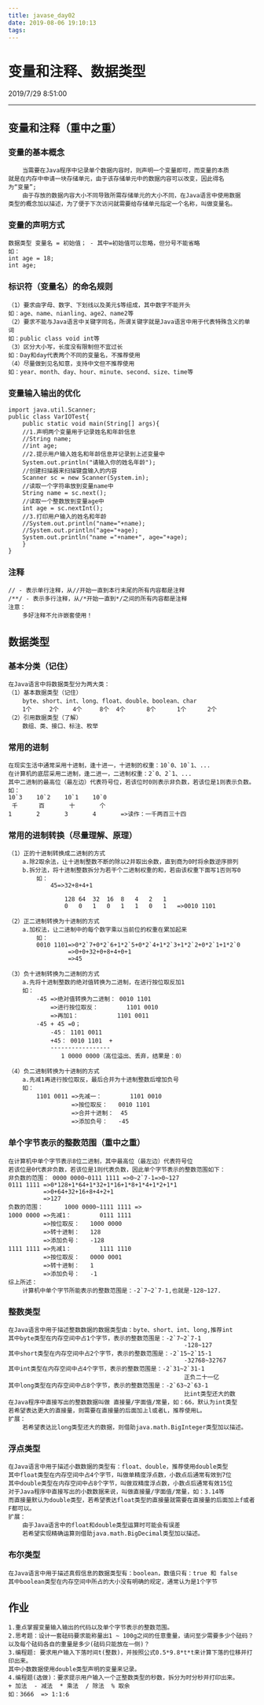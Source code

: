 ```yaml
---
title: javase_day02
date: 2019-08-06 19:10:13
tags:
---
```

# 变量和注释、数据类型

2019/7/29 8:51:00

-----
## 变量和注释（重中之重）

### 变量的基本概念
		当需要在Java程序中记录单个数据内容时，则声明一个变量即可，而变量的本质
	就是在内存中申请一块存储单元，由于该存储单元中的数据内容可以改变，因此得名
	为“变量”;
		由于存放的数据内容大小不同导致所需存储单元的大小不同，在Java语言中使用数据
	类型的概念加以描述，为了便于下次访问就需要给存储单元指定一个名称，叫做变量名。

### 变量的声明方式
	数据类型 变量名 = 初始值； - 其中=初始值可以忽略，但分号不能省略
	如：
	int age = 18;
	int age;
	
### 标识符（变量名）的命名规则
	（1）要求由字母、数字、下划线以及美元$等组成，其中数字不能开头
	如：age、name、nianling、age2、name2等
	（2）要求不能与Java语言中关键字同名，所谓关键字就是Java语言中用于代表特殊含义的单词
	如：public class void int等
	（3）区分大小写，长度没有限制但不宜过长
	如：Day和day代表两个不同的变量名，不推荐使用
	（4）尽量做到见名知意，支持中文但不推荐使用
	如：year、month、day、hour、minute、second、size、time等
	
### 变量输入输出的优化
	import java.util.Scanner;
	public class VarIOTest{
	    public static void main(String[] args){
		//1.声明两个变量用于记录姓名和年龄信息
		//String name;
		//int age;
		//2.提示用户输入姓名和年龄信息并记录到上述变量中
		System.out.println("请输入你的姓名年龄");
		//创建扫描器来扫描键盘输入的内容
		Scanner sc = new Scanner(System.in);
		//读取一个字符串放到变量name中
		String name = sc.next();
		//读取一个整数放到变量age中
		int age = sc.nextInt();	
		//3.打印用户输入的姓名和年龄
		//System.out.println("name="+name);
		//System.out.println("age="+age);
		System.out.println("name ="+name+", age="+age);
	    }
	}
	
### 注释
	// - 表示单行注释，从//开始一直到本行末尾的所有内容都是注释
	/**/ - 表示多行注释，从/*开始一直到*/之间的所有内容都是注释
	注意：
		多好注释不允许嵌套使用！
	
		
## 数据类型

### 基本分类（记住）
	在Java语言中将数据类型分为两大类：
	（1）基本数据类型（记住）
		byte、short、int、long、float、double、boolean、char
		1个	   2个	 4个     8个	4个		8个		1个		2个
	（2）引用数据类型（了解）
		数组、类、接口、标注、枚举
		
### 常用的进制
	在现实生活中通常采用十进制，逢十进一，十进制的权重：10`0、10`1、...
	在计算机的底层采用二进制，逢二进一，二进制权重：2`0、2`1、...
	其中二进制的最高位（最左边）代表符号位，若该位时0则表示非负数，若该位是1则表示负数。
	如：
	10`3	10`2	10`1	10`0
	 千		百		十		个
	1		2		3		4		=>读作：一千两百三十四
	
### 常用的进制转换（尽量理解、原理）
	（1）正的十进制转换成二进制的方式
		a.除2取余法，让十进制整数不断的除以2并取出余数，直到商为0时将余数逆序排列
		b.拆分法，将十进制整数拆分为若干个二进制权重的和，若由该权重下面写1否则写0
			如：
				45=>32+8+4+1
					
					128	64	32	16	8	4	2	1
					0	0	1	0	1	1	0	1	=>0010 1101

	（2）正二进制转换为十进制的方式
		a.加权法，让二进制中的每个数字乘以当前位的权重在累加起来
			如：
			0010 1101=>0*2`7+0*2`6+1*2`5+0*2`4+1*2`3+1*2`2+0*2`1+1*2`0
					 =>0+0+32+0+8+4+0+1
					 =>45
					 
	（3）负十进制转换为二进制的方式
		a.先将十进制整数的绝对值转换为二进制，在进行按位取反加1
		如：
			-45 =>绝对值转换为二进制： 0010 1101
				=>进行按位取反： 		 1101 0010
				=>再加1：			 1101 0011
			-45 + 45 =0；
				-45： 1101 0011
				+45： 0010 1101	+
				-----------------
				   1 0000 0000（高位溢出、丢弃，结果是：0）
				   
	（4）负二进制转换为十进制的方式
		a.先减1再进行按位取反，最后合并为十进制整数后增加负号
		如：
			1101 0011 =>先减一：		1101 0010
					  =>按位取反：	0010 1101
					  =>合并十进制：  45
					  =>添加负号：	-45
					  
### 单个字节表示的整数范围（重中之重）
	在计算机中单个字节表示8位二进制，其中最高位（最左边）代表符号位
	若该位是0代表非负数，若该位是1则代表负数，因此单个字节表示的整数范围如下：
	非负数的范围：	0000 0000~0111 1111 =>0~2`7-1=>0~127
	0111 1111 =>0*128+1*64+1*32+1*16+1*8+1*4+1*2+1*1
			  =>0+64+32+16+8+4+2+1
			  =>127
	负数的范围：		1000 0000~1111 1111 =>
	1000 0000 =>先减1：		0111 1111
			  =>按位取反：	1000 0000
			  =>转十进制：	128
			  =>添加负号：	-128
	1111 1111 =>先减1：		1111 1110
			  =>按位取反：	0000 0001
			  =>转十进制：	1
			  =>添加负号：	-1
	综上所述：
		计算机中单个字节所能表示的整数范围是：-2`7~2`7-1,也就是-128~127.
		
### 整数类型
	在Java语言中用于描述整数数据的数据类型由：byte、short、int、long,推荐int
	其中byte类型在内存空间中占1个字节，表示的整数范围是：-2`7~2`7-1
													  -128~127
	其中short类型在内存空间中占2个字节，表示的整数范围是：-2`15~2`15-1
													  -32768~32767
	其中int类型在内存空间中占4个字节，表示的整数范围是：-2`31~2`31-1
													  正负二十一亿
	其中long类型在内存空间中占8个字节，表示的整数范围是：-2`63~2`63-1
													  比int类型还大的数
	在Java程序中直接写出的整数数据叫做 直接量/字面值/常量，如：66，默认为int类型
	若希望表达更大的直接量，则需要在直接量的后面加上l或者L，推荐使用L。
	扩展：
		若希望表达比long类型还大的数据，则借助java.math.BigInteger类型加以描述。
   
### 浮点类型
	在Java语言中用于描述小数数据的类型有：float、double，推荐使用double类型
	其中float类型在内存空间中占4个字节，叫做单精度浮点数，小数点后通常有效到7位
	其中double类型在内存空间中占8个字节，叫做双精度浮点数，小数点后通常有效15位
	对于Java程序中直接写出的小数数据来说，叫做直接量/字面值/常量，如：3.14等
	而直接量默认为double类型，若希望表达float类型的直接量就需要在直接量的后面加上f或者F都可以。
	扩展：
		由于Java语言中的float和double类型运算时可能会有误差
		若希望实现精确运算则借助java.math.BigDecimal类型加以描述。
		
### 布尔类型
	在Java语言中用于描述真假信息的数据类型有：boolean，数值只有：true 和 false
	其中boolean类型在内存空间中所占的大小没有明确的规定，通常认为是1个字节  
	
	
## 作业
	1.重点掌握变量输入输出的代码以及单个字节表示的整数范围。
	2.思考题：设计一套砝码要求能称量出1 ~ 100g之间的任意重量，请问至少需要多少个砝码？       以及每个砝码各自的重量是多少(砝码只能放在一侧)？  
	3.编程题: 要求用户输入下落时间t(整数)，并按照公式0.5*9.8*t*t来计算下落的位移并打印出来。
	其中小数数据使用double类型声明的变量来记录。
	4.编程题(选做)：要求提示用户输入一个正整数类型的秒数，拆分为时分秒并打印出来。
	+ 加法  - 减法  * 乘法  / 除法  % 取余 
	如：3666  => 1:1:6      
